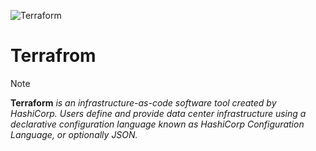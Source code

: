 ![Terraform](https://github.com/user-attachments/assets/37995097-6dca-490c-a923-d21ef33c24c7)

# Terrafrom
> [!NOTE]
**Terraform** *is an infrastructure-as-code software tool created by HashiCorp. Users define and provide data center infrastructure using a declarative configuration language known as HashiCorp Configuration Language, or optionally JSON.*
